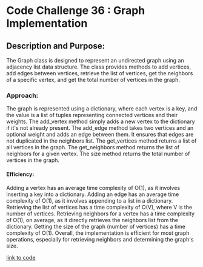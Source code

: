 # Code Challenge 36 : Graph Implementation 
## Description and Purpose:
The Graph class is designed to represent an undirected graph using an adjacency list data structure. The class provides methods to add vertices, add edges between vertices, retrieve the list of vertices, get the neighbors of a specific vertex, and get the total number of vertices in the graph.

### Approach:
The graph is represented using a dictionary, where each vertex is a key, and the value is a list of tuples representing connected vertices and their weights.
The add_vertex method simply adds a new vertex to the dictionary if it's not already present.
The add_edge method takes two vertices and an optional weight and adds an edge between them. It ensures that edges are not duplicated in the neighbors list.
The get_vertices method returns a list of all vertices in the graph.
The get_neighbors method returns the list of neighbors for a given vertex.
The size method returns the total number of vertices in the graph.
#### Efficiency:
Adding a vertex has an average time complexity of O(1), as it involves inserting a key into a dictionary.
Adding an edge has an average time complexity of O(1), as it involves appending to a list in a dictionary.
Retrieving the list of vertices has a time complexity of O(V), where V is the number of vertices.
Retrieving neighbors for a vertex has a time complexity of O(1), on average, as it directly retrieves the neighbors list from the dictionary.
Getting the size of the graph (number of vertices) has a time complexity of O(1).
Overall, the implementation is efficient for most graph operations, especially for retrieving neighbors and determining the graph's size.

[link to code ](graph.py)
